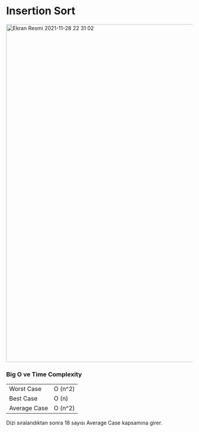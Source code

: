 # Insertion Sort

<img width="911" alt="Ekran Resmi 2021-11-28 22 31 02" src="https://user-images.githubusercontent.com/69525712/143783085-a14e27b3-0848-4492-b455-3d6e388ff8e1.png">


### Big O ve Time Complexity
| | |
|------|-------|
| Worst Case  | O (n^2)  |
| Best Case   | O (n)    |
|Average Case | O (n^2)  |

Dizi sıralandıktan sonra 18 sayısı Average Case kapsamına girer.
